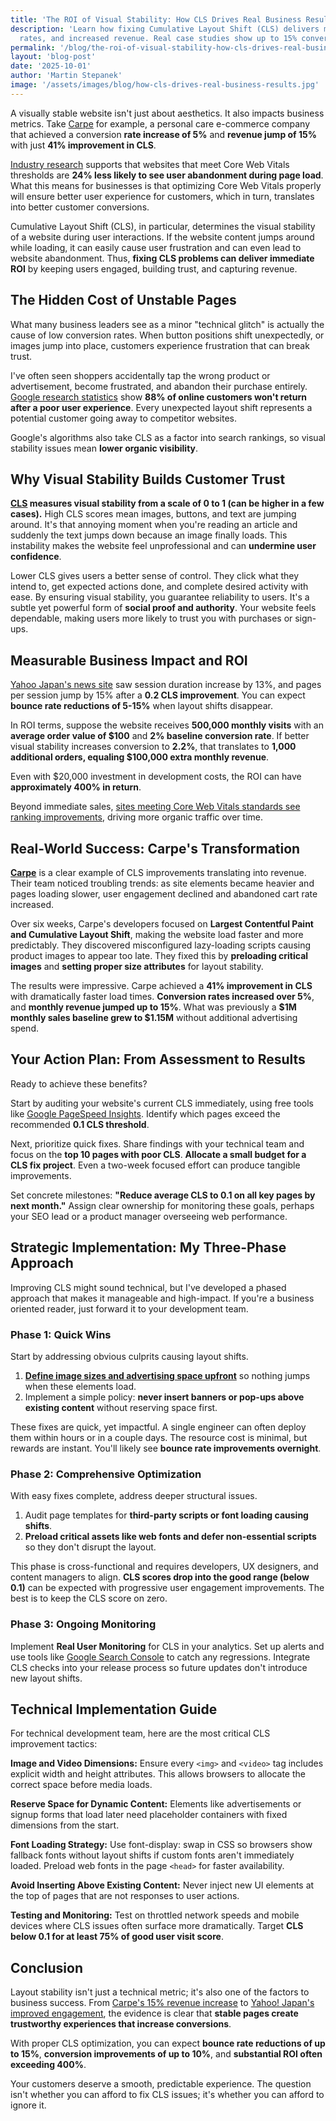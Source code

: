 ```yaml
---
title: 'The ROI of Visual Stability: How CLS Drives Real Business Results'
description: 'Learn how fixing Cumulative Layout Shift (CLS) delivers measurable ROI through higher conversions, reduced bounce
  rates, and increased revenue. Real case studies show up to 15% conversion improvements and 400%+ returns.'
permalink: '/blog/the-roi-of-visual-stability-how-cls-drives-real-business-results/'
layout: 'blog-post'
date: '2025-10-01'
author: 'Martin Stepanek'
image: '/assets/images/blog/how-cls-drives-real-business-results.jpg'
---
```


A visually stable website isn't just about aesthetics. It also impacts business metrics. Take [Carpe](https://performance.shopify.com/blogs/blog/how-carpe-achieved-record-breaking-sales-by-focusing-on-performance-optimization) for example, a personal care e-commerce company that achieved a conversion **rate increase of 5%** and **revenue jump of 15%** with just **41% improvement in CLS**.

[Industry research](https://searchengineland.com/google-search-console-adds-url-level-data-in-core-web-vitals-report-387391) supports that websites that meet Core Web Vitals thresholds are **24% less likely to see user abandonment during page load**. What this means for businesses is that optimizing Core Web Vitals properly will ensure better user experience for customers, which in turn, translates into better customer conversions.

Cumulative Layout Shift (CLS), in particular, determines the visual stability of a website during user interactions. If the website content jumps around while loading, it can easily cause user frustration and can even lead to website abandonment. Thus, **fixing CLS problems can deliver immediate ROI** by keeping users engaged, building trust, and capturing revenue.

## The Hidden Cost of Unstable Pages

What many business leaders see as a minor "technical glitch" is actually the cause of low conversion rates. When button positions shift unexpectedly, or images jump into place, customers experience frustration that can break trust.

I've often seen shoppers accidentally tap the wrong product or advertisement, become frustrated, and abandon their purchase entirely. [Google research statistics](https://www.thinkwithgoogle.com/intl/en-emea/marketing-strategies/app-and-mobile/website-user-experience-how-convert-customers-and-get-them-visit-again/) show **88% of online customers won't return after a poor user experience**. Every unexpected layout shift represents a potential customer going away to competitor websites.

Google's algorithms also take CLS as a factor into search rankings, so visual stability issues mean **lower organic visibility**.

## Why Visual Stability Builds Customer Trust

**[CLS](https://web.dev/articles/cls) measures visual stability from a scale of 0 to 1 (can be higher in a few cases).** High CLS scores mean images, buttons, and text are jumping around. It's that annoying moment when you're reading an article and suddenly the text jumps down because an image finally loads. This instability makes the website feel unprofessional and can **undermine user confidence**.

Lower CLS gives users a better sense of control. They click what they intend to, get expected actions done, and complete desired activity with ease. By ensuring visual stability, you guarantee reliability to users. It's a subtle yet powerful form of **social proof and authority**. Your website feels dependable, making users more likely to trust you with purchases or sign-ups.

## Measurable Business Impact and ROI

[Yahoo Japan's news site](https://web.dev/case-studies/yahoo-japan-news) saw session duration increase by 13%, and pages per session jump by 15% after a **0.2 CLS improvement**. You can expect **bounce rate reductions of 5-15%** when layout shifts disappear.

In ROI terms, suppose the website receives **500,000 monthly visits** with an **average order value of $100** and **2% baseline conversion rate**. If better visual stability increases conversion to **2.2%**, that translates to **1,000 additional orders, equaling $100,000 extra monthly revenue**.

Even with $20,000 investment in development costs, the ROI can have **approximately 400% in return**.

Beyond immediate sales, [sites meeting Core Web Vitals standards see ranking improvements](https://web.dev/case-studies/vitals-business-impact), driving more organic traffic over time.

## Real-World Success: Carpe's Transformation

**[Carpe](https://performance.shopify.com/blogs/blog/how-carpe-achieved-record-breaking-sales-by-focusing-on-performance-optimization)** is a clear example of CLS improvements translating into revenue. Their team noticed troubling trends: as site elements became heavier and pages loading slower, user engagement declined and abandoned cart rate increased.

Over six weeks, Carpe's developers focused on **Largest Contentful Paint and Cumulative Layout Shift**, making the website load faster and more predictably. They discovered misconfigured lazy-loading scripts causing product images to appear too late. They fixed this by **preloading critical images** and **setting proper size attributes** for layout stability.

The results were impressive. Carpe achieved a **41% improvement in CLS** with dramatically faster load times. **Conversion rates increased over 5%**, and **monthly revenue jumped up to 15%**. What was previously a **$1M monthly sales baseline grew to $1.15M** without additional advertising spend.

## Your Action Plan: From Assessment to Results

Ready to achieve these benefits?

Start by auditing your website's current CLS immediately, using free tools like [Google PageSpeed Insights](https://pagespeed.web.dev/). Identify which pages exceed the recommended **0.1 CLS threshold**.

Next, prioritize quick fixes. Share findings with your technical team and focus on the **top 10 pages with poor CLS**. **Allocate a small budget for a CLS fix project**. Even a two-week focused effort can produce tangible improvements.

Set concrete milestones: **"Reduce average CLS to 0.1 on all key pages by next month."** Assign clear ownership for monitoring these goals, perhaps your SEO lead or a product manager overseeing web performance.

## Strategic Implementation: My Three-Phase Approach

Improving CLS might sound technical, but I've developed a phased approach that makes it manageable and high-impact. If you're a business oriented reader, just forward it to your development team.

### Phase 1: Quick Wins

Start by addressing obvious culprits causing layout shifts.

1. **[Define image sizes and advertising space upfront](https://web.dev/articles/optimize-cls)** so nothing jumps when these elements load.
2. Implement a simple policy: **never insert banners or pop-ups above existing content** without reserving space first.

These fixes are quick, yet impactful. A single engineer can often deploy them within hours or in a couple days. The resource cost is minimal, but rewards are instant. You'll likely see **bounce rate improvements overnight**.

### Phase 2: Comprehensive Optimization

With easy fixes complete, address deeper structural issues.

1. Audit page templates for **third-party scripts or font loading causing shifts**.
2. **Preload critical assets like web fonts and defer non-essential scripts** so they don't disrupt the layout.

This phase is cross-functional and requires developers, UX designers, and content managers to align. **CLS scores drop into the good range (below 0.1)** can be expected with progressive user engagement improvements. The best is to keep the CLS score on zero.

### Phase 3: Ongoing Monitoring

Implement **Real User Monitoring** for CLS in your analytics. Set up alerts and use tools like [Google Search Console](https://support.google.com/webmasters/answer/9205520?hl=en) to catch any regressions. Integrate CLS checks into your release process so future updates don't introduce new layout shifts.

## Technical Implementation Guide

For technical development team, here are the most critical CLS improvement tactics:

**Image and Video Dimensions:** Ensure every `<img>` and `<video>` tag includes explicit width and height attributes. This allows browsers to allocate the correct space before media loads.

**Reserve Space for Dynamic Content:** Elements like advertisements or signup forms that load later need placeholder containers with fixed dimensions from the start.

**Font Loading Strategy:** Use font-display: swap in CSS so browsers show fallback fonts without layout shifts if custom fonts aren't immediately loaded. Preload web fonts in the page `<head>` for faster availability.

**Avoid Inserting Above Existing Content:** Never inject new UI elements at the top of pages that are not responses to user actions.

**Testing and Monitoring:** Test on throttled network speeds and mobile devices where CLS issues often surface more dramatically. Target **CLS below 0.1 for at least 75% of good user visit score**.

## Conclusion

Layout stability isn't just a technical metric; it's also one of the factors to business success. From [Carpe's 15% revenue increase](https://performance.shopify.com/blogs/blog/how-carpe-achieved-record-breaking-sales-by-focusing-on-performance-optimization) to [Yahoo! Japan's improved engagement](https://web.dev/case-studies/yahoo-japan-news), the evidence is clear that **stable pages create trustworthy experiences that increase conversions**.

With proper CLS optimization, you can expect **bounce rate reductions of up to 15%**, **conversion improvements of up to 10%**, and **substantial ROI often exceeding 400%**.

Your customers deserve a smooth, predictable experience. The question isn't whether you can afford to fix CLS issues; it's whether you can afford to ignore it.